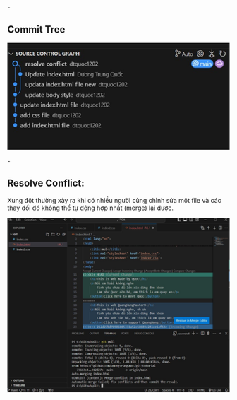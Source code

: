 -<h2>Commit Tree</h2>
<img src="images/commit-tree.jpg"/>

-<h2>Resolve Conflict:</h2><p>Xung đột thường xảy ra khi có nhiều người cùng chỉnh sửa một file và các thay đổi đó không thể tự động hợp nhất (merge) lại được.</p>

<img src="images/conflict.png"/>
